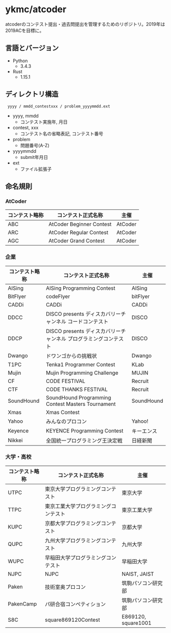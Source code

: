 # ykmc/atcoder

atcoderのコンテスト提出・過去問提出を管理するためのリポジトリ。2019年は2019ACを目標に。


## 言語とバージョン

- Python
  - 3.4.3
- Rust
  - 1.15.1


## ディレクトリ構造

```
 yyyy / mmdd_contestxxx / problem_yyyymmdd.ext
```

- yyyy, mmdd
  - コンテスト実施年, 月日
- contest, xxx
  - コンテスト名の省略表記, コンテスト番号
- problem
  - 問題番号(A-Z)
- yyyymmdd
  - submit年月日
- ext
  - ファイル拡張子

## 命名規則

### AtCoder

| コンテスト略称 | コンテスト正式名称 | 主催 |
|-----|--------------------------|---------|
| ABC | AtCoder Beginner Contest | AtCoder |
| ARC | AtCoder Regular Contest  | AtCoder |
| AGC | AtCoder Grand Contest    | AtCoder |

### 企業

| コンテスト略称 | コンテスト正式名称         | 主催       |
|------------|--------------------------------|------------|
| AISing     | AISing Programming Contest     | AISing     | 
| BitFlyer   | codeFlyer                      | bitFlyer   |
| CADDi      | CADDi                          | CADDi      |
| DDCC       | DISCO presents ディスカバリーチャンネル コードコンテスト         | DISCO |
| DDCP       | DISCO presents ディスカバリーチャンネル プログラミングコンテスト | DISCO |
| Dwango     | ドワンゴからの挑戦状           | Dwango     |
| T1PC       | Tenka1 Programmer Contest      | KLab       |
| Mujin      | Mujin Programming Challenge    | MUJIN      |
| CF         | CODE FESTIVAL                  | Recruit    |
| CTF        | CODE THANKS FESTIVAL           | Recruit    |
| SoundHound | SoundHound Programming Contest Masters Tournament | SoundHound | 
| Xmas       | Xmas Contest                   |            |
| Yahoo      | みんなのプロコン               | Yahoo!     |
| Keyence    | KEYENCE Programming Contest    | キーエンス |
| Nikkei     | 全国統一プログラミング王決定戦 | 日経新聞   |

### 大学・高校

| コンテスト略称 | コンテスト正式名称              | 主催                |
|-----------|--------------------------------------|---------------------|
| UTPC      | 東京大学プログラミングコンテスト     | 東京大学            |
| TTPC      | 東京工業大学プログラミングコンテスト | 東京工業大学        |
| KUPC      | 京都大学プログラミングコンテスト     | 京都大学            |
| QUPC      | 九州大学プログラミングコンテスト     | 九州大学            |
| WUPC      | 早稲田大学プログラミングコンテスト   | 早稲田大学          |
| NJPC      | NJPC                                 | NAIST, JAIST        |
| Paken     | 技術室奥プロコン                     | 筑駒パソコン研究部  |
| PakenCamp | パ研合宿コンペティション             | 筑駒パソコン研究部  |
| S8C       | square869120Contest                  | E869120, square1001 | 

